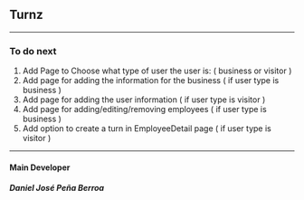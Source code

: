 ## Turnz
---
### To do next


1. Add Page to Choose what type of user the user is: ( business or visitor )
2. Add page for adding the information for the business ( if user type is business )
3. Add page for adding the user information ( if user type is visitor )
4. Add page for adding/editing/removing employees ( if user type is business )
5. Add option to create a turn in EmployeeDetail page ( if user type is visitor )

---

#### Main Developer
##### Daniel José Peña Berroa

